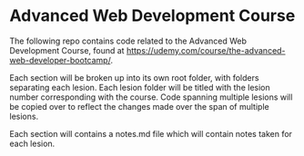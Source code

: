 # Advanced Web Development Course

The following repo contains code related to the Advanced Web Development 
Course, found at https://udemy.com/course/the-advanced-web-developer-bootcamp/.

Each section will be broken up into its own root folder, with folders separating 
each lesion. Each lesion folder will be titled with the lesion number corresponding
with the course. Code spanning multiple lesions will be copied over to reflect the
changes made over the span of multiple lesions.

Each section will contains a notes.md file which will contain notes taken for each lesion.
